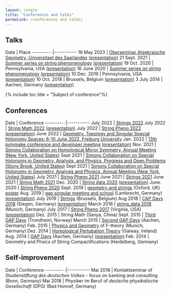```yaml
---
layout: single
title: "Conferences and talks"
permalink: /conferences and talks/
---
```


## Talks

 Date | Place
 ---------    :|-----------
 16 May 2023 | [Oberseminar Algebraische Geometry, Universitaet des Saarlandes](https://www.uni-saarland.de/lehrstuhl/lazic/oberseminar-algebraische-geometrie.html) [(presentation)](/TalkSBMay2023.pdf)
 21 Sept. 2021   | [Summer series on string phenomenology](https://sites.google.com/view/string-pheno-seminars/) [(presentation)](/MartinBies-RootBundle-StringSummerSeriesAPresentation.pdf)
 19 Oct. 2020 | Pennsylvania, USA [(presentation)](/TalkUpennOctober19-2020.pdf)
 16 June 2020   | [Summer series on string phenomenology](https://stringphenoseminars.github.io/) [(presentation)](/PresentationSummerSeries.pdf)
 10 Dec. 2019   | Pennsylvania, USA [(presentation)](/TalkUPenn19.pdf)
 10 Oct. 2018   | Brussels, Belgium [(presentation)](/Brussels.pdf)
 3 July 2014   | Aachen, Germany [(presentation)](/PresentationAachen.pdf)
 

{% include toc title = "Subject of conference"%}

## Conferences

 Date | Conference 
 ---------    :|-----------
 July 2022 | [Strings 2022](https://indico.cern.ch/event/1085701/)
 July 2022 | [String Math 2022](https://stringmath2022.fuw.edu.pl/) [(presentation)](/MartinBies-StringMath2022.pdf)
 July 2022 | [String Pheno 2022](http://www.maths.liv.ac.uk/stringpheno2022/index.html) [(presentation)](/MartinBies-StringPheno2022.pdf)
 June 2022 | [Geometry, Topology and Singular Special Holonomy Spaces: 6-10 June 2022, Freiburg University](https://sites.duke.edu/scshgap/geometry-topology-and-singular-special-holonomy-spaces-6-10-june-2022-freiburg-university/)
 Jan. 2022 | [13th polymake conference and developer meeting](https://polymake.org/doku.php/workshops/workshop0122) [(presentation)](/MartinBies-PolymakeWorkshop2022.pdf)
 Nov. 2021 | [Simons Collaboration on Homological Mirror Symmetry, Annual Meeting (New York, United States)](https://indico.flatironinstitute.org/event/2700/)
 Sept 2021 | [Simons Collaboration on Special Holonomy in Geometry, Analysis, and Physics, Progress and Open Problems (Stony Brook, United States)](https://sites.duke.edu/scshgap/progress-and-open-problems-2021-september-12-15-2021-scgp-stony-brook/)
 Sept 2021 | [Simons Collaboration on Special Holonomy in Geometry, Analysis and Physics, Annual Meeting (New York, United States)](https://philanthropynewyork.org/news/simons-collaboration-special-holonomy-geometry-analysis-and-physics-first-annual-meeting)
 July 2021   | [String Pheno 2021](https://indico.cern.ch/event/1034944/)
 June 2021   | [Strings 2021](https://www.ictp-saifr.org/strings2021/)
 June 2021   | [String Math 2021](https://impa.br/en_US/eventos-do-impa/2021-2/string-math-2021/)
 Dec. 2020    | [String data 2020](https://indico.cern.ch/event/958074/overview) [(presentation)](/StringData2020MartinBies.pdf)
 June. 2020   | [String Pheno 2020](https://web.northeastern.edu/het/string_pheno/)
 Sept. 2019   | [geometry and strings](https://sites.google.com/view/geometryandstrings2019/home) (Oxford, UK) [poster](/PosterOxford2019.pdf)
 Aug. 2019   | [gap singular meeting and school](https://opendreamkit.org/meetings/2019-04-02-GAPSingularMeeting/) (Lambrecht, Germany) [(presentation)](/GapSingularMeeting.pdf)
 July 2019   | [Strings](https://sis-pc15.ulb.ac.be/event/2/) (Brussels, Belgium)
 Aug 2018   | [CAP Days 2018](https://homalg-project.github.io/capdays-2018/) (Siegen, Germany) [(presentation)](/CAP18_(presentation).pdf)
 March 2018 | [string_data 2018](https://indico.mpp.mpg.de/event/5578/) (Munich, Germany)
 July 2017  | [String Pheno 2017](http://www.cpe.vt.edu/stringpheno17/index.html) (Virginia, USA) [(presentation)](/StringPheno17_(presentation).pdf)
 Dez. 2015  | String Math (Sanya, China)
 Sept. 2015 | [Third GAP Days](https://www.gapdays.de/gapdays2015-fall/) (Trondheim, Norway)
 March 2015 | [Second GAP Days](https://www.gapdays.de/gapdays2015-spring/) (Aachen, Germany) 
 Feb. 2015  | [Physics and Geometry](http://wwwth.mpp.mpg.de/conf/f-theory15/) of F-theory (Munich, Germany)
 Dez. 2014  | [Homological Pertubation Theory](http://hamilton.nuigalway.ie/HPT/) (Galway, Ireland)
 Aug. 2014  | [GAP Days](https://www.gapdays.de/gapdays2014/) (Aachen, Germany) [(presentation)](/GAP14_(presentation).pdf)
 Feb. 2014  | Geometry and Phsics of String Compactifications (Heidelberg, Germany)
 
 
 
## Self-improvement
 
 Date | Conference 
 ---------    :|-----------
 Mai 2018 | Kontaktseminar of *Studienstiftung des deutschen Volkes* - focus on banking and consulting (Bonn, Germany)
 Mai 2018 | Physiker im Beruf of *deutsche physikalische Gesellschaft* (DPG) (Bad Honnef, Germany)
